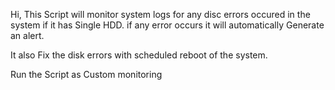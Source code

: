 Hi,
This Script will monitor system logs for any disc errors occured in the system if it has Single HDD. if any error occurs it will automatically Generate an alert.

It also Fix the disk errors with scheduled reboot of  the system.

Run the Script as Custom monitoring